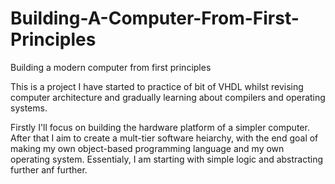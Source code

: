 # Building-A-Computer-From-First-Principles
 Building a modern computer from first principles

This is a project I have started to practice of bit of VHDL whilst revising computer architecture and gradually learning about compilers and operating systems. 

Firstly I'll focus on building the hardware platform of a simpler computer. After that I aim to create a mult-tier software heiarchy, with the end goal of making my own object-based programming language and my own operating system. Essentialy, I am starting with simple logic and abstracting further anf further.

